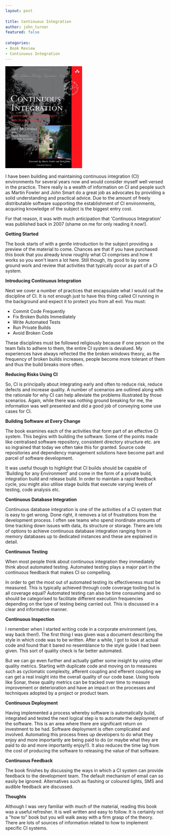 ```yaml
---
layout: post

title: Continuous Integration
author: john_turner
featured: false

categories:
- Book Review
- Continuous Integration
---
```


<img src="/assets/img/post/2011-11-17-continuous-integration/book-cover.jpg" class="pull-left img-fluid img-thumbnail mr-3"/>

I have been building and maintaining continuous integration (CI) environments for several years now and would consider myself well versed in the practice. There really is a wealth of information on CI and people such as Martin Fowler and John Smart do a great job as advocates by providing a solid understanding and practical advice. Due to the amount of freely distributable software supporting the establishment of CI environments, acquiring knowledge of the subject is the biggest entry cost.

For that reason, it was with much anticipation that 'Continuous Integration' was published back in 2007 (shame on me for only reading it now!).

**Getting Started**

The book starts of with a gentle introduction to the subject providing a preview of the material to come. Chances are that if you have purchased this book that you already know roughly what CI comprises and how it works so you won't learn a lot here. Still though, its good to lay some ground work and review that activities that typically occur as part of a CI system.

<!-- more -->

**Introducing Continuous Integration**

Next we cover a number of practices that encapsulate what I would call the discipline of CI. It is not enough just to have this thing called CI running in the background and expect it to protect you from all evil. You must:

- Commit Code Frequently
- Fix Broken Builds Immediately
- Write Automated Tests
- Run Private Builds
- Avoid Broken Code

These disciplines must be followed religiously because if one person on the team fails to adhere to them, the entire CI system is devalued. My experiences have always reflected the the broken windows theory, as the frequency of broken builds increases, people become more tolerant of them and thus the build breaks more often.

**Reducing Risks Using CI**

So, CI is principally about integrating early and often to reduce risk, reduce defects and increase quality. A number of scenarios are outlined along with the rationale for why CI can help alleviate the problems illustrated by those scenarios. Again, while there was nothing ground breaking for me, the information was well presented and did a good job of conveying some use cases for CI.

**Building Software at Every Change**

The book examines each of the activities that form part of an effective CI system. This begins with building the software. Some of the points made like centralised software repository, consistent directory structure etc. are so ingrained that today we often take this for granted. Source code repositories and dependency management solutions have become part and parcel of software development.

It was useful though to highlight that CI builds should be capable of 'Building for any Environment' and come in the form of a private build, integration build and release build. In order to maintain a rapid feedback cycle, you might also utilise stage builds that execute varying levels of testing, code analysis etc.

**Continuous Database Integration**

Continuous database integration is one of the activities of a CI system that is easy to get wrong. Done right, it removes a lot of frustrations from the development process. I often see teams who spend inordinate amounts of time tracking down issues with data, its structure or storage. There are lots of options to achieve continuous database integration ranging from in memory databases up to dedicated instances and these are explained in detail.

**Continuous Testing**

When most people think about continuous integration they immediately think about automated testing. Automated testing plays a major part in the continuous feedback that makes CI so compelling.

In order to get the most out of automated testing its effectiveness must be measured. This is typically achieved through code coverage tooling but is all coverage equal? Automated testing can also be time consuming and so should be categorised to facilitate different execution frequencies depending on the type of testing being carried out. This is discussed in a clear and informative manner.

**Continuous Inspection**

I remember when I started writing code in a corporate environment (yes, way back then!). The first thing I was given was a document describing the style in which code was to be written. After a while, I got to look at actual code and found that it bared no resemblance to the style guide I had been given. This sort of quality check is far better automated.

But we can go even further and actually gather some insight by using other quality metrics. Starting with duplicate code and moving on to measures such as cyclomatic complexity, afferent coupling and efferent coupling we can get a real insight into the overall quality of our code base. Using tools like Sonar, these quality metrics can be tracked over time to measure improvement or deterioration and have an impact on the processes and techniques adopted by a project or product team.

**Continuous Deployment**

Having implemented a process whereby software is automatically build, integrated and tested the next logical step is to automate the deployment of the software. This is an area where there are significant return on investment to be had. Software deployment is often complicated and involved. Automating this process frees up developers to do what they enjoy and more importantly are being paid to do (or maybe what they are paid to do and more importantly enjoy!!). It also reduces the time lag from the cost of producing the software to releasing the value of that software.

**Continuous Feedback**

The book finishes by discussing the ways in which a CI system can provide feedback to the development team. The default mechanism of email can so easily be ignored. Alternatives such as flashing or coloured lights, SMS and audible feedback are discussed.

**Thoughts**

Although I was very familiar with much of the material, reading this book was a useful refresher. It is well written and easy to follow. It is certainly not a "how to" book but you will walk away with a firm grasp of the theory. There are lots of sources of information related to how to implement specific CI systems.
